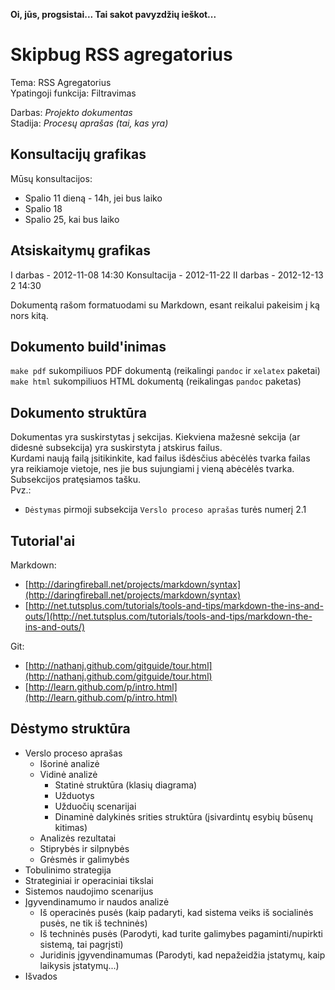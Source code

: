 ﻿**Oi, jūs, progsistai... Tai sakot pavyzdžių ieškot...**

Skipbug RSS agregatorius
========================

Tema: RSS Agregatorius  
Ypatingoji funkcija: Filtravimas  

Darbas: *Projekto dokumentas*  
Stadija: *Procesų aprašas (tai, kas yra)*  

## Konsultacijų grafikas

Mūsų konsultacijos:

- Spalio 11 dieną - 14h, jei bus laiko
- Spalio 18
- Spalio 25, kai bus laiko


## Atsiskaitymų grafikas

I darbas - 2012-11-08  14:30
Konsultacija - 2012-11-22
II darbas - 2012-12-13 2 14:30


Dokumentą rašom formatuodami su Markdown, esant reikalui pakeisim į ką nors kitą.

## Dokumento build'inimas

`make pdf` sukompiliuos PDF dokumentą (reikalingi `pandoc` ir `xelatex` paketai)  
`make html` sukompiliuos HTML dokumentą (reikalingas `pandoc` paketas)

## Dokumento struktūra

Dokumentas yra suskirstytas į sekcijas. Kiekviena mažesnė sekcija (ar didesnė subsekcija) yra suskirstyta į atskirus failus.  
Kurdami naują failą įsitikinkite, kad failus išdėsčius abėcėlės tvarka failas yra reikiamoje vietoje, nes jie bus sujungiami į vieną abėcėlės tvarka.  
Subsekcijos pratęsiamos tašku.  
Pvz.:

- `Dėstymas` pirmoji subsekcija `Verslo proceso aprašas` turės numerį 2.1

## Tutorial'ai

Markdown:

- [http://daringfireball.net/projects/markdown/syntax](http://daringfireball.net/projects/markdown/syntax)
- [http://net.tutsplus.com/tutorials/tools-and-tips/markdown-the-ins-and-outs/](http://net.tutsplus.com/tutorials/tools-and-tips/markdown-the-ins-and-outs/)

Git:

- [http://nathanj.github.com/gitguide/tour.html](http://nathanj.github.com/gitguide/tour.html)
- [http://learn.github.com/p/intro.html](http://learn.github.com/p/intro.html)

## Dėstymo struktūra


- Verslo proceso aprašas
    * Išorinė analizė
    * Vidinė analizė
        - Statinė struktūra (klasių diagrama)
        - Užduotys
        - Užduočių scenarijai
        - Dinaminė dalykinės srities struktūra (įsivardintų esybių būsenų kitimas)
    * Analizės rezultatai
    * Stiprybės ir silpnybės
    * Grėsmės ir galimybės
- Tobulinimo strategija
- Strateginiai ir operaciniai tikslai
- Sistemos naudojimo scenarijus
- Įgyvendinamumo ir naudos analizė
    * Iš operacinės pusės (kaip padaryti, kad sistema veiks iš socialinės
      pusės, ne tik iš techninės)
    * Iš techninės pusės (Parodyti, kad turite galimybes pagaminti/nupirkti
      sistemą, tai pagrįsti)
    * Juridinis įgyvendinamumas (Parodyti, kad nepažeidžia įstatymų, kaip
      laikysis įstatymų...)
- Išvados

